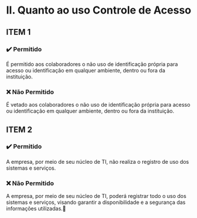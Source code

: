 # II. Quanto ao uso Controle de Acesso

## ITEM 1

### ✔️️ Permitido
É permitido aos colaboradores o não uso de identificação própria para acesso ou identificação em qualquer ambiente, dentro ou fora da instituição.

### ❌ Não Permitido
É vetado aos colaboradores o não uso de identificação própria para acesso ou identificação em qualquer ambiente, dentro ou fora da instituição.

## ITEM 2

### ✔️️ Permitido
A empresa, por meio de seu núcleo de TI, não realiza o registro de uso dos sistemas e serviços.

### ❌ Não Permitido
A empresa, por meio de seu núcleo de TI, poderá registrar todo o uso dos sistemas e serviços, visando garantir a disponibilidade e a segurança das informações utilizadas.